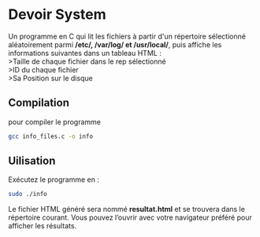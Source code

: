 # Devoir System
Un programme en C qui lit les fichiers à partir d'un répertoire sélectionné aléatoirement parmi **/etc/, /var/log/ et /usr/local/**, puis affiche les informations suivantes dans un tableau HTML :<br>
     >Taille de chaque fichier dans le rep sélectionné <br>
     >ID du chaque fichier<br>
     >Sa Position sur le disque

## Compilation
pour compiler le programme 
```bash
gcc info_files.c -o info
```
## Uilisation
Exécutez le programme en :
```bash
sudo ./info
```
Le fichier HTML généré sera nommé **resultat.html** et se trouvera dans le répertoire courant. Vous pouvez l’ouvrir avec votre navigateur préféré pour afficher les résultats.
